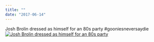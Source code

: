 ```yaml
---
title: ""
date: "2017-06-14"
---
```


Josh Brolin dressed as himself for an 80s party #gooniesneversaydie[![Josh Brolin dressed as himself for an 80s party](https://gilcreque.files.wordpress.com/2017/06/a5add7e0-9448-421b-8ef4-faf29617b1fb.jpg)](https://imgur.com/RGlMDOa)
